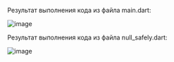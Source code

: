Результат выполнения кода из файла main.dart:

![image](https://github.com/user-attachments/assets/d4fe5fbc-4680-4572-9565-12da37c29c41)

Результат выполнения кода из файла null_safely.dart:

![image](https://github.com/user-attachments/assets/8804e8a0-1875-441c-b50d-21746bf9111e)
